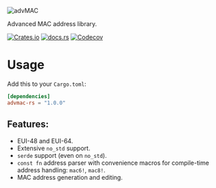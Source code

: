 ![advMAC](https://raw.githubusercontent.com/GamePad64/advmac/main/logo.svg)

Advanced MAC address library.

[![Crates.io](https://img.shields.io/crates/v/advmac-rs?style=flat-square)](https://crates.io/crates/advmac-rs)
[![docs.rs](https://img.shields.io/docsrs/advmac-rs?style=flat-square)](https://docs.rs/advmac-rs/latest)
[![Codecov](https://img.shields.io/codecov/c/gh/GamePad64/advmac?logo=codecov&style=flat-square)](https://codecov.io/gh/GamePad64/advmac)

# Usage
Add this to your `Cargo.toml`:

```toml
[dependencies]
advmac-rs = "1.0.0"
```

## Features:
- EUI-48 and EUI-64.
- Extensive `no_std` support.
- `serde` support (even on `no_std`).
- `const fn` address parser with convenience macros for compile-time address handling: `mac6!`, `mac8!`.
- MAC address generation and editing.
